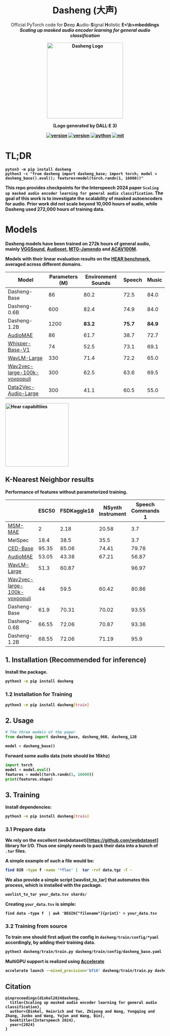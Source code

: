 <div align="center">
    <h1>
    Dasheng (大声)
    </h1>
    <p>
    Official PyTorch code for <b>D</b>eep <b>A</b>udio-<b>S</b>ignal <b>H</b>olistic <b>E<\b>mbeddi<b>ng</b>s <br>
    <b><em>Scaling up masked audio encoder learning for general audio classification</em></b>
    </p>
    <p>
    <img src="src/logo.png" alt="Dasheng Logo" style="width: 240px; height: 240px;">
    </p>
    <p>
    (Logo generated by DALL·E 3)
    </p>
    <a href="https://github.com/richermans/dasheng"><img src="https://img.shields.io/badge/Platform-linux-lightgrey" alt="version"></a>
    <a href="https://github.com/richermans/dasheng"><img src="https://img.shields.io/badge/Python-3.8+-orange" alt="version"></a>
    <a href="https://github.com/richermans/dasheng"><img src="https://img.shields.io/badge/PyTorch-1.13+-brightgreen" alt="python"></a>
    <a href="https://github.com/richermans/dasheng"><img src="https://img.shields.io/badge/License-MIT-red.svg" alt="mit"></a>
</div>

# TL;DR


```
pyton3 -m pip install dasheng
python3 -c "from dasheng import dasheng_base; import torch; model = dasheng_base().eval(); features=model(torch.randn(1, 16000))"
```


This repo provides checkpoints for the Interspeech 2024 paper `Scaling up masked audio encoder learning for general audio classification`.
The goal of this work is to investigate the scalability of masked autoencoders for audio.
Prior work did not scale beyond 10,000 hours of audio, while Dasheng used 272,000 hours of training data.



# Models

Dasheng models have been trained on 272k hours of general audio, mainly [VGGSound](https://www.robots.ox.ac.uk/~vgg/data/vggsound/), [Audioset](https://research.google.com/audioset/), [MTG-Jamendo](https://mtg.github.io/mtg-jamendo-dataset/) and [ACAV100M](https://acav100m.github.io/).

Models with their linear evaluation results on the [HEAR benchmark](https://hearbenchmark.com/), averaged across different domains.

| Model | Parameters (M) | Environment Sounds | Speech  | Music |
|------|-------|-------|-------| ------ |
| Dasheng-Base| 86   | 80.2 | 72.5 | 84.0 |
|Dasheng-0.6B | 600    | 82.4 | 74.9 | 84.0 |
| Dasheng-1.2B | 1200    | **83.2** | **75.7** | **84.9** | 
| [AudioMAE](https://github.com/facebookresearch/AudioMAE) | 86 | 61.7 | 38.7 | 72.7 |
| [Whisper-Base-V1](https://github.com/openai/whisper) | 74 | 52.5 | 73.1 | 69.1 |
| [WavLM-Large](https://github.com/microsoft/unilm/tree/master/wavlm) |  330 | 71.4 |  72.2 | 65.0 |
| [Wav2vec-large-100k-voxpopuli](https://huggingface.co/facebook/wav2vec2-large-100k-voxpopuli) | 300 | 62.5	| 63.6 | 69.5 | 
| [Data2Vec-Audio-Large](https://huggingface.co/facebook/data2vec-audio-large) | 300 |41.1 |  60.5 | 55.0 | 

<img src="metadata/hear_capabilities.png" alt="Hear capabiltiies" style="width: 200px; height: 200px;">

## K-Nearest Neighbor results

Performance of features without parameterized training.

|                          | ESC50 | FSDKaggle18 | NSynth Instrument | Speech Commands 1  | Speech Commands 2   | US8k  | VoxCeleb1 | RAVDESS-Speech | FluentSpeechCommands   |
|--------------------------|-------|--------|-------------|-------|-------|-------|-----------|---------|-------|
| [MSM-MAE](https://github.com/nttcslab/msm-mae) | 2     | 2.18   | 20.58       | 3.7   | 1.5   | 11.5  | 0.12      | 6.77    | 1.85  |
| MelSpec                  | 18.4  | 38.5   | 35.5        | 3.7   | 1.5   | 40.39 | 5.26      | 29.65   | 9.97  |
| [CED-Base](https://github.com/RicherMans/CED)                      | 95.35 | 85.06  | 74.41       | 79.78 | 62.66 | 87.06 | 7.02      | 52.78   | 16.61 |
| [AudioMAE](https://github.com/facebookresearch/AudioMAE) | 53.05 | 43.38  | 67.21       | 56.87 | 5.9   | 58.18 | 2.9       | 28.68   | 7.59  |
| [WavLM-Large](https://github.com/microsoft/unilm/tree/master/wavlm) | 51.3  | 60.87  |             | 96.97 | 92.69 | 58.67 | 28.54     | 51.39   | 83.28 |
| [Wav2vec-large-100k-voxpopuli](https://huggingface.co/facebook/wav2vec2-large-100k-voxpopuli) | 44    | 59.5   | 60.42       | 80.86 | 66.61 | 59.84 | 18.22     | 45.76   | 30.48 |
| Dasheng-Base             | 61.9  | 70.31  | 70.02       | 93.55 | 86    | 73.87 | 34.21     | 58.12   | 52.33 |
| Dasheng-0.6B             | 66.55 | 72.06  | 70.87       | 93.36 | 87.27 | 75.92 | 37.78     | 61.81   | 57.63 |
| Dasheng-1.2B             | 68.55 | 72.06  | 71.19       | 95.9  | 90.9  | 77.71 | 39.39     | 61.94   | 62.38 |


## 1. Installation (Recommended for inference)

Install the package.

```bash
python3 -m pip install dasheng
```


### 1.2 Installation for Training

```bash
python3 -m pip install dasheng[train]
```

## 2. Usage


```python
# The three models of the paper
from dasheng import dasheng_base, dasheng_06B, dasheng_12B

model = dasheng_base()
```

Forward some audio data (note should be 16khz)

```python
import torch
model = model.eval()
features = model(torch.randn(1, 16000))
print(features.shape)
```


## 3. Training

Install dependencies:

```bash
python3 -m pip install dasheng[train]
```

### 3.1 Prepare data



We rely on the excellent (webdataset)[https://github.com/webdataset] library for I/O.
Thus one simply needs to pack their data into a bunch of `.tar` files.

A simple example of such a file would be:
```bash
find DIR -type f -name '*flac' |  tar -rvf data.tgz -T -
```

We also provide a simple script [wavlist_to_tar] that automates this process, which is installed with the package.

```bash
wavlist_to_tar your_data.tsv shards/
```

Creating `your_data.tsv` is simple:

```
find data -type f  | awk 'BEGIN{"filename"}{print}' > your_data.tsv
```


###  3.2 Training from source

To train one should first adjust the config in `dasheng/train/config/*yaml` accordingly, by adding their training data.

```bash
python3 dasheng/train/train.py dasheng/train/config/dasheng_base.yaml
```


MultiGPU support is realized using [Accelerate](https://huggingface.co/docs/accelerate/index)

```bash
accelerate launch --mixed_precision='bf16' dasheng/train/train.py dasheng/train/config/dasheng_base.yaml
```



## Citation

```
@inproceedings{dinkel2024dasheng,
  title={Scaling up masked audio encoder learning for general audio classification},
  author={Dinkel, Heinrich and Yan, Zhiyong and Wang, Yongqing and Zhang, Junbo and Wang, Yujun and Wang, Bin},
  booktitle={Interspeech 2024},
  year={2024}
}
```
